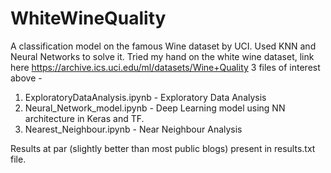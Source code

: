 # WhiteWineQuality 
A classification model on the famous Wine dataset by UCI. Used KNN and Neural Networks to solve it. 
Tried my hand on the white wine dataset, link here https://archive.ics.uci.edu/ml/datasets/Wine+Quality 
3 files of interest above - 
1. ExploratoryDataAnalysis.ipynb -  Exploratory Data Analysis 
2. Neural_Network_model.ipynb  -  Deep Learning model using NN architecture in Keras and TF. 
3. Nearest_Neighbour.ipynb  -  Near Neighbour Analysis

Results at par (slightly better than most public blogs) present in results.txt file.

